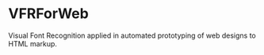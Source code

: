 # VFRForWeb

Visual Font Recognition applied in automated prototyping of web designs to HTML markup.


